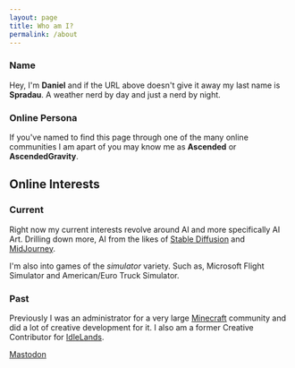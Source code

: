 ```yaml
---
layout: page
title: Who am I?
permalink: /about
---
```


### Name
Hey, I'm **Daniel** and if the URL above doesn't give it away my last name is **Spradau**. A weather nerd by day and just a nerd by night.

### Online Persona
If you've named to find this page through one of the many online communities I am apart of you may know me as **Ascended** or **AscendedGravity**.

## Online Interests
### Current
Right now my current interests revolve around AI and more specifically AI Art. Drilling down more, AI from the likes of [Stable Diffusion](https://github.com/CompVis/stable-diffusion) and [MidJourney](https://www.midjourney.com/home/).

I'm also into games of the *simulator* variety. Such as, Microsoft Flight Simulator and American/Euro Truck Simulator.

### Past
Previously I was an administrator for a very large [Minecraft](https://www.minecraft.net/en-us) community and did a lot of creative development for it. I also am a former Creative Contributor for [IdleLands](https://idle.land/).

<a rel="me" href="https://masto.ai/@Ascended">Mastodon</a>